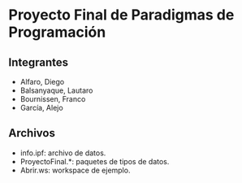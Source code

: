 # Proyecto Final de Paradigmas de Programación

## Integrantes
* Alfaro, Diego
* Balsanyaque, Lautaro
* Bournissen, Franco
* García, Alejo

## Archivos
* info.ipf: archivo de datos.
* ProyectoFinal.*: paquetes de tipos de datos.
* Abrir.ws: workspace de ejemplo.
